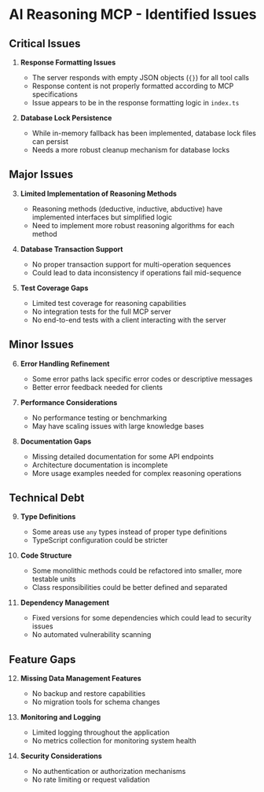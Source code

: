 # AI Reasoning MCP - Identified Issues

## Critical Issues
1. **Response Formatting Issues**
   - The server responds with empty JSON objects (`{}`) for all tool calls
   - Response content is not properly formatted according to MCP specifications
   - Issue appears to be in the response formatting logic in `index.ts`

2. **Database Lock Persistence**
   - While in-memory fallback has been implemented, database lock files can persist
   - Needs a more robust cleanup mechanism for database locks

## Major Issues

3. **Limited Implementation of Reasoning Methods**
   - Reasoning methods (deductive, inductive, abductive) have implemented interfaces but simplified logic
   - Need to implement more robust reasoning algorithms for each method
   
4. **Database Transaction Support**
   - No proper transaction support for multi-operation sequences
   - Could lead to data inconsistency if operations fail mid-sequence

5. **Test Coverage Gaps**
   - Limited test coverage for reasoning capabilities
   - No integration tests for the full MCP server
   - No end-to-end tests with a client interacting with the server

## Minor Issues

6. **Error Handling Refinement**
   - Some error paths lack specific error codes or descriptive messages
   - Better error feedback needed for clients

7. **Performance Considerations**
   - No performance testing or benchmarking
   - May have scaling issues with large knowledge bases

8. **Documentation Gaps**
   - Missing detailed documentation for some API endpoints
   - Architecture documentation is incomplete
   - More usage examples needed for complex reasoning operations

## Technical Debt

9. **Type Definitions**
   - Some areas use `any` types instead of proper type definitions
   - TypeScript configuration could be stricter

10. **Code Structure**
    - Some monolithic methods could be refactored into smaller, more testable units
    - Class responsibilities could be better defined and separated

11. **Dependency Management**
    - Fixed versions for some dependencies which could lead to security issues
    - No automated vulnerability scanning

## Feature Gaps

12. **Missing Data Management Features**
    - No backup and restore capabilities
    - No migration tools for schema changes

13. **Monitoring and Logging**
    - Limited logging throughout the application
    - No metrics collection for monitoring system health

14. **Security Considerations**
    - No authentication or authorization mechanisms
    - No rate limiting or request validation